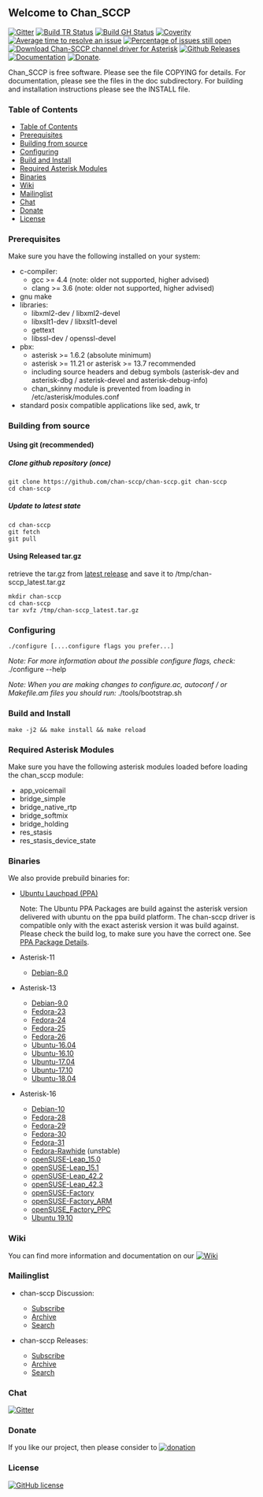 ## Welcome to Chan_SCCP

[![Gitter](https://badges.gitter.im/chan-sccp/chan-sccp.svg)](https://gitter.im/chan-sccp/chan-sccp?utm_source=badge&utm_medium=badge&utm_campaign=pr-badge)
[![Build TR Status](http://img.shields.io/travis/chan-sccp/chan-sccp.svg?style=flat&branch=develop)](https://travis-ci.org/chan-sccp/chan-sccp)
[![Build GH Status](https://github.com/chan-sccp/chan-sccp/workflows/CI/badge.svg)](https://github.com/chan-sccp/chan-sccp/actions?query=workflow%3ACI)
[![Coverity](https://img.shields.io/coverity/scan/8656.svg)](https://scan.coverity.com/projects/chan-sccp)
[![Average time to resolve an issue](http://isitmaintained.com/badge/resolution/chan-sccp/chan-sccp.svg)](https://github.com/chan-sccp/chan-sccp/issues "Average time to resolve an issue")
[![Percentage of issues still open](http://isitmaintained.com/badge/open/chan-sccp/chan-sccp.svg)](https://github.com/chan-sccp/chan-sccp/issues?utf8=✓&q=is%3Aopen+is%3Aissue+-label%3Aenhancement+ "Percentage of issues still open")
[![Download Chan-SCCP channel driver for Asterisk](https://img.shields.io/sourceforge/dt/chan-sccp-b.svg)](https://github.com/chan-sccp/chan-sccp/releases/latest)
[![Github Releases](https://img.shields.io/github/release/chan-sccp/chan-sccp.svg)](https://github.com/chan-sccp/chan-sccp/releases)
[![Documentation](https://img.shields.io/badge/docs-wiki-blue.svg)](https://github.com/chan-sccp/chan-sccp/wiki)
[![Donate](https://img.shields.io/badge/paypal-donate-yellow.svg)](https://www.paypal.com/cgi-bin/webscr?item_name=Donation+to+Chan-SCCP+channel+driver+for+Asterisk&locale.x=en_US&cmd=_donations&business=chan.sccp.b.pp%40gmail.com).

<!--
[![Github Issues](https://img.shields.io/github/issues/chan-sccp/chan-sccp/bug.svg)](https://github.com/chan-sccp/chan-sccp/issues)
-->

Chan_SCCP is free software. Please see the file COPYING for details.
For documentation, please see the files in the doc subdirectory.
For building and installation instructions please see the INSTALL file.

### Table of Contents

* [Table of Contents](#table-of-contents)
* [Prerequisites](#Prerequisites)
* [Building from source](#Building-from-source)
* [Configuring](#Configuring)
* [Build and Install](#Build-and-Install)
* [Required Asterisk Modules](#Required-Asterisk-Modules)
* [Binaries](#Binaries)
* [Wiki](#Wiki)
* [Mailinglist](#Mailinglist)
* [Chat](#Chat)
* [Donate](#Donate)
* [License](#License)

### Prerequisites
Make sure you have the following installed on your system:
- c-compiler:
  - gcc >= 4.4  (note: older not supported, higher advised)
  - clang >= 3.6  (note: older not supported, higher advised)
- gnu make
- libraries:
  - libxml2-dev / libxml2-devel
  - libxslt1-dev / libxslt1-devel
  - gettext
  - libssl-dev / openssl-devel
- pbx:
  - asterisk >= 1.6.2 (absolute minimum)
  - asterisk >= 11.21 or asterisk >= 13.7 recommended
  - including source headers and debug symbols (asterisk-dev and asterisk-dbg / asterisk-devel and asterisk-debug-info)
  - chan_skinny module is prevented from loading in /etc/asterisk/modules.conf
- standard posix compatible applications like sed, awk, tr

### Building from source
#### Using git (recommended)
##### Clone github repository (once)
    git clone https://github.com/chan-sccp/chan-sccp.git chan-sccp
    cd chan-sccp

##### Update to latest state
    cd chan-sccp
    git fetch
    git pull

#### Using Released tar.gz
retrieve the tar.gz from [latest release](https://github.com/chan-sccp/chan-sccp/releases/latest) and save it to /tmp/chan-sccp_latest.tar.gz

    mkdir chan-sccp
    cd chan-sccp
    tar xvfz /tmp/chan-sccp_latest.tar.gz

### Configuring
    ./configure [....configure flags you prefer...]

_Note: For more information about the possible configure flags, check:_
    ./configure --help 

_Note: When you are making changes to configure.ac, autoconf / or Makefile.am files you should run:_
    ./tools/bootstrap.sh

### Build and Install
    make -j2 && make install && make reload

### Required Asterisk Modules

Make sure you have the following asterisk modules loaded before loading the chan_sccp
module:
 - app_voicemail
 - bridge_simple
 - bridge_native_rtp
 - bridge_softmix
 - bridge_holding
 - res_stasis
 - res_stasis_device_state

### Binaries
We also provide prebuild binaries for:
- [Ubuntu Lauchpad (PPA)](https://launchpad.net/~chan-sccp-b/+archive/ubuntu/ppa)

  Note: The Ubuntu PPA Packages are build against the asterisk version delivered with ubuntu on the ppa build platform. The chan-sccp driver
  is compatible only with the exact asterisk version it was build against. Please check the build log, to make sure you have the correct one.
  See [PPA Package Details](https://launchpad.net/~chan-sccp-b/+archive/ubuntu/ppa/+packages).
- Asterisk-11
  - [Debian-8.0](https://download.opensuse.org/repositories/home:/chan-sccp-b:/asterisk-11/Debian_8.0/)
- Asterisk-13
  - [Debian-9.0](https://download.opensuse.org/repositories/home:/chan-sccp-b:/asterisk-13/Debian_9.0/)
  - [Fedora-23](https://download.opensuse.org/repositories/home:/chan-sccp-b:/asterisk-13/Fedora_23/)
  - [Fedora-24](https://download.opensuse.org/repositories/home:/chan-sccp-b:/asterisk-13/Fedora_24/)
  - [Fedora-25](https://download.opensuse.org/repositories/home:/chan-sccp-b:/asterisk-13/Fedora_25/)
  - [Fedora-26](https://download.opensuse.org/repositories/home:/chan-sccp-b:/asterisk-13/Fedora_26/)
  - [Ubuntu-16.04](https://download.opensuse.org/repositories/home:/chan-sccp-b:/asterisk-13/xUbuntu_16.04/)
  - [Ubuntu-16.10](https://download.opensuse.org/repositories/home:/chan-sccp-b:/asterisk-13/xUbuntu_16.10/)
  - [Ubuntu-17.04](https://download.opensuse.org/repositories/home:/chan-sccp-b:/asterisk-13/xUbuntu_17.04/)
  - [Ubuntu-17.10](https://download.opensuse.org/repositories/home:/chan-sccp-b:/asterisk-13/xUbuntu_17.10/)
  - [Ubuntu-18.04](https://download.opensuse.org/repositories/home:/chan-sccp-b:/asterisk-13/xUbuntu_18.04/)
- Asterisk-16
  - [Debian-10](https://download.opensuse.org/repositories/home:/chan-sccp-b:/asterisk-16/Debian_10/)
  - [Fedora-28](https://download.opensuse.org/repositories/home:/chan-sccp-b:/asterisk-16/Fedora_28/)
  - [Fedora-29](https://download.opensuse.org/repositories/home:/chan-sccp-b:/asterisk-16/Fedora_29/)
  - [Fedora-30](https://download.opensuse.org/repositories/home:/chan-sccp-b:/asterisk-16/Fedora_30/)
  - [Fedora-31](https://download.opensuse.org/repositories/home:/chan-sccp-b:/asterisk-16/Fedora_31/)
  - [Fedora-Rawhide](https://download.opensuse.org/repositories/home:/chan-sccp-b:/asterisk-16/Fedora_Rawhide/) (unstable)
  - [openSUSE-Leap_15.0](https://download.opensuse.org/repositories/home:/chan-sccp-b:/asterisk-16/openSUSE_Leap_15.0/)
  - [openSUSE-Leap_15.1](https://download.opensuse.org/repositories/home:/chan-sccp-b:/asterisk-16/openSUSE_Leap_15.1/)
  - [openSUSE-Leap_42.2](https://download.opensuse.org/repositories/home:/chan-sccp-b:/asterisk-16/openSUSE_Leap_42.2/)
  - [openSUSE-Leap_42.3](https://download.opensuse.org/repositories/home:/chan-sccp-b:/asterisk-16/openSUSE_Leap_42.3/)
  - [openSUSE-Factory](https://download.opensuse.org/repositories/home:/chan-sccp-b:/asterisk-16/openSUSE_Factory/)
  - [openSUSE-Factory_ARM](https://download.opensuse.org/repositories/home:/chan-sccp-b:/asterisk-16/openSUSE_Factory_ARM/)
  - [openSUSE_Factory_PPC](https://download.opensuse.org/repositories/home:/chan-sccp-b:/asterisk-16/openSUSE_Factory_PPC/)
  - [Ubuntu 19.10](https://download.opensuse.org/repositories/home:/chan-sccp-b:/asterisk-16/xUbuntu_19.10)

### Wiki
You can find more information and documentation on our [![Wiki](https://img.shields.io/badge/Wiki-new-blue.svg)](https://github.com/chan-sccp/chan-sccp/wiki/)

### Mailinglist

- chan-sccp Discussion: 
  - [Subscribe](https://lists.sourceforge.net/lists/listinfo/chan-sccp-b-discussion)
  - [Archive](https://sourceforge.net/p/chan-sccp-b/mailman/chan-sccp-b-discussion)
  - [Search](https://sourceforge.net/p/chan-sccp-b/mailman/search/?mail_list=chan-sccp-b-discussion) 

- chan-sccp Releases: 
  - [Subscribe](https://lists.sourceforge.net/lists/listinfo/chan-sccp-b-releases)
  - [Archive](https://sourceforge.net/p/chan-sccp-b/mailman/chan-sccp-b-releases)
  - [Search](https://sourceforge.net/p/chan-sccp-b/mailman/search/?mail_list=chan-sccp-b-releases) 
  
### Chat
[![Gitter](https://badges.gitter.im/chan-sccp/chan-sccp.svg)](https://gitter.im/chan-sccp/chan-sccp?utm_source=badge&utm_medium=badge&utm_campaign=pr-badge)

### Donate
If you like our project, then please consider to 
[![donation](https://www.paypalobjects.com/webstatic/en_US/btn/btn_donate_pp_142x27.png)](https://www.paypal.com/cgi-bin/webscr?item_name=Donation+to+Chan-SCCP+channel+driver+for+Asterisk&locale.x=en_US&cmd=_donations&business=chan.sccp.b.pp%40gmail.com)

### License
[![GitHub license](https://img.shields.io/badge/license-GPL-blue.svg)](https://raw.githubusercontent.com/chan-sccp/chan-sccp/master/LICENSE)

